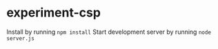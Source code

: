 # experiment-csp

Install by running `npm install`
Start development server by running `node server.js`